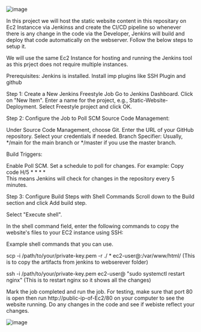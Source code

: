 ![image](https://github.com/user-attachments/assets/3b02d2e1-65e6-4c7b-926f-e2c37c2eb2cd)

In this project we will host the static website content in this repositary on Ec2 Instancce via Jenkinss and create the CI/CD pipeline so whenever there is any change in the code via the Developer, Jenkins will build and deploy that code automatically on the webserver. Follow the below steps to setup it.

We will use the same Ec2 Instance for hosting and running the Jenkins tool as this prject does not require multiple instances.

Prerequisites:
Jenkins is installed.
Install imp plugins like SSH Plugin and github

Step 1: Create a New Jenkins Freestyle Job
Go to Jenkins Dashboard.
Click on "New Item".
Enter a name for the project, e.g., Static-Website-Deployment.
Select Freestyle project and click OK.


Step 2: Configure the Job to Poll SCM
Source Code Management:

Under Source Code Management, choose Git.
Enter the URL of your GitHub repository.
Select your credentials if needed.
Branch Specifier: Usually, */main for the main branch or */master if you use the master branch.


Build Triggers:

Enable Poll SCM.
Set a schedule to poll for changes. For example:
Copy code
H/5 * * * *  
This means Jenkins will check for changes in the repository every 5 minutes.



Step 3: Configure Build Steps with Shell Commands
Scroll down to the Build section and click Add build step.

Select "Execute shell".

In the shell command field, enter the following commands to copy the website's files to your EC2 instance using SSH:

Example shell commands that you can use.

scp -i /path/to/your/private-key.pem -r ./ * ec2-user@<EC2-PUBLIC-IP>:/var/www/html/ (This is to copy the artifacts from jenkins to webserever folder)

ssh -i /path/to/your/private-key.pem ec2-user@<EC2-PUBLIC-IP> "sudo systemctl restart nginx" (This is to restart nginx so it shows all the changes)

Mark the job completed and run the job. For testing, make sure that port 80 is open then run http://public-ip-of-Ec2/80 on your computer to see the website running. Do any changes in the code and see if webiste reflect your changes.


![image](https://github.com/user-attachments/assets/75a8620a-71de-4d94-9229-377c5e360314)
